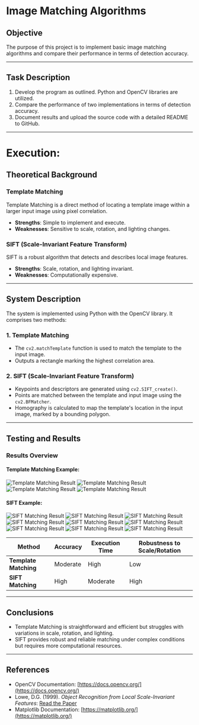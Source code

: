 # Image Matching Algorithms

## Objective
The purpose of this project is to implement basic image matching algorithms and compare their performance in terms of detection accuracy.

---

## Task Description
1. Develop the program as outlined. Python and OpenCV libraries are utilized.
2. Compare the performance of two implementations in terms of detection accuracy.
3. Document results and upload the source code with a detailed README to GitHub.

---
# Execution:
## Theoretical Background

### Template Matching
Template Matching is a direct method of locating a template image within a larger input image using pixel correlation.

- **Strengths**: Simple to implement and execute.
- **Weaknesses**: Sensitive to scale, rotation, and lighting changes.

### SIFT (Scale-Invariant Feature Transform)
SIFT is a robust algorithm that detects and describes local image features.

- **Strengths**: Scale, rotation, and lighting invariant.
- **Weaknesses**: Computationally expensive.

---

## System Description
The system is implemented using Python with the OpenCV library. It comprises two methods:

### 1. Template Matching
- The `cv2.matchTemplate` function is used to match the template to the input image.
- Outputs a rectangle marking the highest correlation area.

### 2. SIFT (Scale-Invariant Feature Transform)
- Keypoints and descriptors are generated using `cv2.SIFT_create()`.
- Points are matched between the template and input image using the `cv2.BFMatcher`.
- Homography is calculated to map the template's location in the input image, marked by a bounding polygon.

---

## Testing and Results

### Results Overview

#### Template Matching Example:
![Template Matching Result](results/1.png)
![Template Matching Result](results/4.png)
![Template Matching Result](results/7.png)
![Template Matching Result](results/10.png)

#### SIFT Example:
![SIFT Matching Result](results/2.png)
![SIFT Matching Result](results/3.png)
![SIFT Matching Result](results/5.png)
![SIFT Matching Result](results/6.png)
![SIFT Matching Result](results/8.png)
![SIFT Matching Result](results/9.png)
![SIFT Matching Result](results/horse_isc.png)
![SIFT Matching Result](results/11.png)
![SIFT Matching Result](results/12.png)



| Method               | Accuracy      | Execution Time | Robustness to Scale/Rotation |
|----------------------|---------------|----------------|------------------------------|
| **Template Matching** | Moderate      | High           | Low                          |
| **SIFT Matching**     | High          | Moderate       | High                         |

---

## Conclusions
- Template Matching is straightforward and efficient but struggles with variations in scale, rotation, and lighting.
- SIFT provides robust and reliable matching under complex conditions but requires more computational resources.

---

## References
- OpenCV Documentation: [https://docs.opencv.org/](https://docs.opencv.org/)
- Lowe, D.G. (1999). *Object Recognition from Local Scale-Invariant Features*: [Read the Paper](https://www.cs.ubc.ca/~lowe/papers/ijcv04.pdf)
- Matplotlib Documentation: [https://matplotlib.org/](https://matplotlib.org/)

